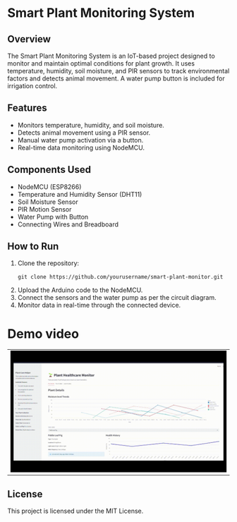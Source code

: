<!DOCTYPE html>
<html lang="en">
<head>
    <meta charset="UTF-8">
    <meta name="viewport" content="width=device-width, initial-scale=1.0">
    <title>Smart Plant Monitoring System</title>
</head>
<body>
<h1>Smart Plant Monitoring System</h1>

<h2>Overview</h2>
<p>The Smart Plant Monitoring System is an IoT-based project designed to monitor and maintain optimal conditions for plant growth. It uses temperature, humidity, soil moisture, and PIR sensors to track environmental factors and detects animal movement. A water pump button is included for irrigation control.</p>

<h2>Features</h2>
<ul>
    <li>Monitors temperature, humidity, and soil moisture.</li>
    <li>Detects animal movement using a PIR sensor.</li>
    <li>Manual water pump activation via a button.</li>
    <li>Real-time data monitoring using NodeMCU.</li>
</ul>

<h2>Components Used</h2>
<ul>
    <li>NodeMCU (ESP8266)</li>
    <li>Temperature and Humidity Sensor (DHT11)</li>
    <li>Soil Moisture Sensor</li>
    <li>PIR Motion Sensor</li>
    <li>Water Pump with Button</li>
    <li>Connecting Wires and Breadboard</li>
</ul>

<h2>How to Run</h2>
<ol>
    <li>Clone the repository:</li>
    <pre><code>git clone https://github.com/yourusername/smart-plant-monitor.git</code></pre>
    <li>Upload the Arduino code to the NodeMCU.</li>
    <li>Connect the sensors and the water pump as per the circuit diagram.</li>
    <li>Monitor data in real-time through the connected device.</li>
</ol>
  <h1>Demo video</h1>
  <table>
              <tr>
                  <td><img src="final_draft_proj.gif" alt="final_draft_proj"></td>
              </tr>
          </table>

<h2>License</h2>
<p>This project is licensed under the MIT License.</p>
</body>
</html>
